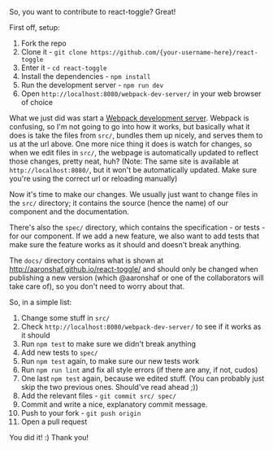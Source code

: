 So, you want to contribute to react-toggle? Great!

First off, setup:

  1. Fork the repo
  2. Clone it - `git clone https://github.com/{your-username-here}/react-toggle`
  3. Enter it - `cd react-toggle`
  4. Install the dependencies - `npm install`
  5. Run the development server - `npm run dev`
  6. Open `http://localhost:8080/webpack-dev-server/` in your web browser of choice

What we just did was start a [Webpack development server](https://webpack.github.io/docs/webpack-dev-server.html). Webpack is confusing, so I'm not going to go into how it works, but basically what it does is take the files from `src/`, bundles them up nicely, and serves them to us at the url above. One more nice thing it does is watch for changes, so when we edit files in `src/`, the webpage is automatically updated to reflect those changes, pretty neat, huh? (Note: The same site is available at `http://localhost:8080/`, but it won't be automatically updated. Make sure you're using the correct url or reloading manually)

Now it's time to make our changes. We usually just want to change files in the `src/` directory; it contains the source (hence the name) of our component and the documentation.

There's also the `spec/` directory, which contains the specification - or tests - for our component. If we add a new feature, we also want to add tests that make sure the feature works as it should and doesn't break anything.

The `docs/` directory contains what is shown at http://aaronshaf.github.io/react-toggle/ and should only be changed when publishing a new version (which @aaronshaf or one of the collaborators will take care of), so you don't need to worry about that.

So, in a simple list:

  1. Change some stuff in `src/`
  2. Check `http://localhost:8080/webpack-dev-server/` to see if it works as it should
  3. Run `npm test` to make sure we didn't break anything
  4. Add new tests to `spec/`
  5. Run `npm test` again, to make sure our new tests work
  6. Run `npm run lint` and fix all style errors (if there are any, if not, cudos)
  8. One last `npm test` again, because we edited stuff. (You can probably just skip the two previous ones. Should've read ahead ;))
  8. Add the relevant files - `git commit src/ spec/`
  9. Commit and write a nice, explanatory commit message.
 10. Push to your fork - `git push origin`
 11. Open a pull request

 You did it! :) Thank you!
